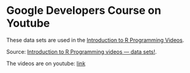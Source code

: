 # Google Developers Course on Youtube

These data sets are used in the [Introduction to R Programming Videos](http://rfunction.com/archives/2847). 

Source: [Introduction to R Programming videos — data sets!](http://rfunction.com/archives/2859).

The videos are on youtube: [link](https://www.youtube.com/playlist?list=PLOU2XLYxmsIK9qQfztXeybpHvru-TrqAP)